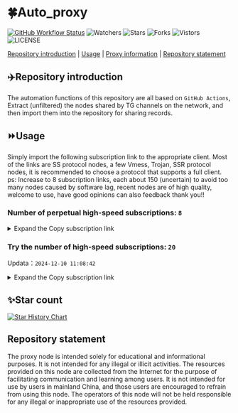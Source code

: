 # 🍀Auto_proxy
[![GitHub Workflow Status](https://img.shields.io/github/actions/workflow/status/PangTouY00/Auto_proxy/main.yml?branch=main)](https://github.com/PangTouY00/Auto_proxy/actions/workflows/main.yml?branch=main) 
![Watchers](https://img.shields.io/github/watchers/w1770946466/Auto_proxy) ![Stars](https://img.shields.io/github/stars/PangTouY00/Auto_proxy) ![Forks](https://img.shields.io/github/forks/w1770946466/Auto_proxy) ![Vistors](https://visitor-badge.laobi.icu/badge?page_id=PangTouY00.Auto_proxy) ![LICENSE](https://img.shields.io/badge/license-CC%20BY--SA%204.0-green.svg)

[Repository introduction](https://github.com/PangTouY00/Auto_proxy#Repositoryintroduction) | [Usage](https://github.com/PangTouY00/Auto_proxy#Usage) | [Proxy information](https://github.com/PangTouY00/Auto_proxy#Proxyinformation) | [Repository statement](https://github.com/PangTouY00/Auto_proxy#Repositorystatement)

## ✈️Repository introduction
The automation functions of this repository are all based on `GitHub Actions`,
Extract (unfiltered) the nodes shared by TG channels on the network, and then import them into the repository for sharing records.

## ⏩Usage
Simply import the following subscription link to the appropriate client. Most of the links are SS protocol nodes, a few Vmess, Trojan, SSR protocol nodes, it is recommended to choose a protocol that supports a full client.
ps: Increase to 8 subscription links, each about 150 (uncertain) to avoid too many nodes caused by software lag, recent nodes are of high quality, welcome to use, have good opinions can also feedback thank you!!

### Number of perpetual high-speed subscriptions: `8`

<details>
  <summary>Expand the Copy subscription link</summary>

  
- [Multiprotocol Base64 encoding](https://raw.githubusercontent.com/PangTouY00/Auto_proxy/main/Long_term_subscription1)
`https://raw.githubusercontent.com/PangTouY00/Auto_proxy/main/Long_term_subscription_num`
`Total number of merge nodes: 2548`

- [Multiprotocol Base64 encoding](https://raw.githubusercontent.com/PangTouY00/Auto_proxy/main/Long_term_subscription1)
`https://raw.githubusercontent.com/PangTouY00/Auto_proxy/main/Long_term_subscription1`
`Total number of merge nodes: 319`

- [Multiprotocol Base64 encoding](https://raw.githubusercontent.com/PangTouY00/Auto_proxy/main/Long_term_subscription2)
`https://raw.githubusercontent.com/PangTouY00/Auto_proxy/main/Long_term_subscription2`
`Total number of merge nodes: 319`

- [Multiprotocol Base64 encoding](https://raw.githubusercontent.com/PangTouY00/Auto_proxy/main/Long_term_subscription3)
`https://raw.githubusercontent.com/PangTouY00/Auto_proxy/main/Long_term_subscription3`
`Total number of merge nodes: 319`

- [Multiprotocol Base64 encoding](https://raw.githubusercontent.com/PangTouY00/Auto_proxy/main/Long_term_subscription4)
`https://raw.githubusercontent.com/PangTouY00/Auto_proxy/main/Long_term_subscription4`
`Total number of merge nodes: 319`

- [Multiprotocol Base64 encoding](https://raw.githubusercontent.comPangTouY00/Auto_proxy/main/Long_term_subscription5)
`https://raw.githubusercontent.com/PangTouY00/Auto_proxy/main/Long_term_subscription5`
`Total number of merge nodes: 319`

- [Multiprotocol Base64 encoding](https://raw.githubusercontent.com/PangTouY00/Auto_proxy/main/Long_term_subscription6)
`https://raw.githubusercontent.com/PangTouY00/Auto_proxy/main/Long_term_subscription6`
`Total number of merge nodes: 319`

- [Multiprotocol Base64 encoding](https://raw.githubusercontent.com/PangTouY00/Auto_proxy/main/Long_term_subscription7)
`https://raw.githubusercontent.com/PangTouY00/Auto_proxy/main/Long_term_subscription7`
`Total number of merge nodes: 319`

- [Multiprotocol Base64 encoding](https://raw.githubusercontent.com/PangTouY00/Auto_proxy/main/Long_term_subscription8)
`https://raw.githubusercontent.com/PangTouY00/Auto_proxy/main/Long_term_subscription8`
`Total number of merge nodes: 315`

- [Clash subscription](https://raw.githubusercontent.com/PangTouY00/Auto_proxy/main/Long_term_subscription2.yaml)
`https://raw.githubusercontent.com/PangTouY00/Auto_proxy/main/Long_term_subscription1.yaml`


- [Clash subscription](https://raw.githubusercontent.com/PangTouY00/Auto_proxy/main/Long_term_subscription2.yaml)
`https://raw.githubusercontent.com/PangTouY00/Auto_proxy/main/Long_term_subscription2.yaml`


- [Clash subscription](https://raw.githubusercontent.com/PangTouY00/Auto_proxy/main/Long_term_subscription3.yaml)
`https://raw.githubusercontent.com/PangTouY00/Auto_proxy/main/Long_term_subscription3.yaml`
  
</details>

### Try the number of high-speed subscriptions: `20`
Updata：`2024-12-10 11:08:42`


<details>
  <summary>Expand the Copy subscription link</summary>  





















































































































































































































































































































































































































































































































































































































































































































































































































































































































































































































































































































































































































































































































































































































































































































































































































































































































































































































































































































































































































































































































































































































































































































































































































































































































































































































































































































































































































































































































































































































































































































































































































































































































































































































































































































































































































































































































































































































































































































































































































































































































































































































































































































































































































































































































































































































































































































































































































































































































































































































































































































































































































































































































































































































































































































































































































































































































































































































































































































































































































































































































































































































































































































































































































































































































































































































































































































































































































































































































































































































































































































































































































































































































































































































































































































































































































































































































































































































































































































































































































































































































































































































































































































































































































































































































































































































































































































































































































































































































































































































































































































































































































































































































































































































































































































































































































































































































































































































































































































































































































































































































































































































































































































































































































































































































































































































































































































































































































































































































































































































































































































































































































































































































































































































































































































































































































































































































































































































































































































































































































































































































































































































































































































































































































































































































































































































































































































































































































































































































































































































































































































































































































































































































































































































































































































































































































































































































































































































































































































































































































































































































































































































































































































































































































































































































































































































































































































































































































































































































































































































































































































































































































































































































































































































































































































































































































































































































































































































































































































































































































































































































































































































































































































































































































































































































































































































































































































































































































































































































































































































































































































































































































































































































































































































































































































































































>Trial subscription：
`https://www.kuaidog009.top/api/v1/client/subscribe?token=a8eab664181b0044317cde373612770a`




>Trial subscription：
`https://vt.louwangzhiyu.xyz/api/v1/client/subscribe?token=caf1da75cad5fcc614f3315927781424`




>Trial subscription：
`https://fs.v2rayse.com/share/20241210/5qb3esaq2y.txt`




>Trial subscription：
`https://sulink.pro/api/v1/client/subscribe?token=9c2f10c532a2f4433ce86fe41b1dc781`




>Trial subscription：
`https://v2rayshare.githubrowcontent.com/2024/12/20241210.txt`




>Trial subscription：
`https://dl.vfkum.website/api/v1/client/subscribe?token=550d7bd1cc02ef313ee0b2c3186342ad`




>Trial subscription：
`https://bailian.site/api/v1/client/subscribe?token=19948f9eb3ae463c7d7caefc5c61cecf`




>Trial subscription：
`https://dashuai.us/api/v1/client/subscribe?token=1e4efb79db676b85b431c0ea40aa24c3`




>Trial subscription：
`https://vpn.127414.xyz/api/v1/client/subscribe?token=d08a9601025827009843266318615919`




>Trial subscription：
`https://666666222.xyz/api/v1/client/subscribe?token=8b7b0f61c1d3b995f9b060c44d85afd6`




>Trial subscription：
`https://qingyun.zybs.eu.org/api/v1/client/subscribe?token=143544dfce88b275519a7ea519636fc8`




>Trial subscription：
`https://www.kuaidog006.top/api/v1/client/subscribe?token=9cb81ab795298a1b3ba448af1bef79cb`




>Trial subscription：
`https://lanmaoyun.icu/api/v1/client/subscribe?token=4bfa86de0c7cc8b4a7bb801453cdcc47`




>Trial subscription：
`https://needss.link/api/v1/client/subscribe?token=ee4e52305499b85c7b264381f8f8a9b0`




>Trial subscription：
`https://vpn.sudatech.store/api/v1/client/subscribe?token=7833343a5e676a34c32ea72bf1b3460a`




>Trial subscription：
`https://hy-2.com/api/v1/client/subscribe?token=44b2be1ee4d0f3423397e4d3fb1ae243`




>Trial subscription：
`https://sq9xy6.cpminig.com/api/v1/client/subscribe?token=09ade1ca6b11e7f9c51c21de66e37f92`




>Trial subscription：
`https://ch.louwangzhiyu.xyz/api/v1/client/subscribe?token=00081e150277559718d90562b82eaffa`




>Trial subscription：
`https://xueyejiasu.com/api/v1/client/subscribe?token=2c01581b157d8a8d793a606d932b62b9`




>Trial subscription：
`https://nodefree.githubrowcontent.com/2024/12/20241209.txt`



</details>

## ✨Star count
[![Star History Chart](https://api.star-history.com/svg?repos=PangTouY00/Auto_proxy&type=Date)](https://star-history.com/#w1770946466/Auto_proxy&Date)



## Repository statement
The proxy node is intended solely for educational and informational purposes. It is not intended for any illegal or illicit activities. The resources provided on this node are collected from the Internet for the purpose of facilitating communication and learning among users. It is not intended for use by users in mainland China, and those users are encouraged to refrain from using this node. The operators of this node will not be held responsible for any illegal or inappropriate use of the resources provided.
